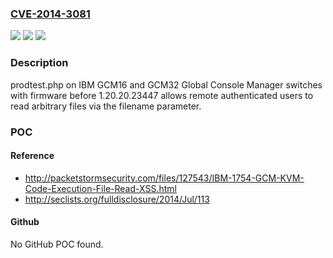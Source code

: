 ### [CVE-2014-3081](https://cve.mitre.org/cgi-bin/cvename.cgi?name=CVE-2014-3081)
![](https://img.shields.io/static/v1?label=Product&message=n%2Fa&color=blue)
![](https://img.shields.io/static/v1?label=Version&message=n%2Fa&color=blue)
![](https://img.shields.io/static/v1?label=Vulnerability&message=n%2Fa&color=brighgreen)

### Description

prodtest.php on IBM GCM16 and GCM32 Global Console Manager switches with firmware before 1.20.20.23447 allows remote authenticated users to read arbitrary files via the filename parameter.

### POC

#### Reference
- http://packetstormsecurity.com/files/127543/IBM-1754-GCM-KVM-Code-Execution-File-Read-XSS.html
- http://seclists.org/fulldisclosure/2014/Jul/113

#### Github
No GitHub POC found.

